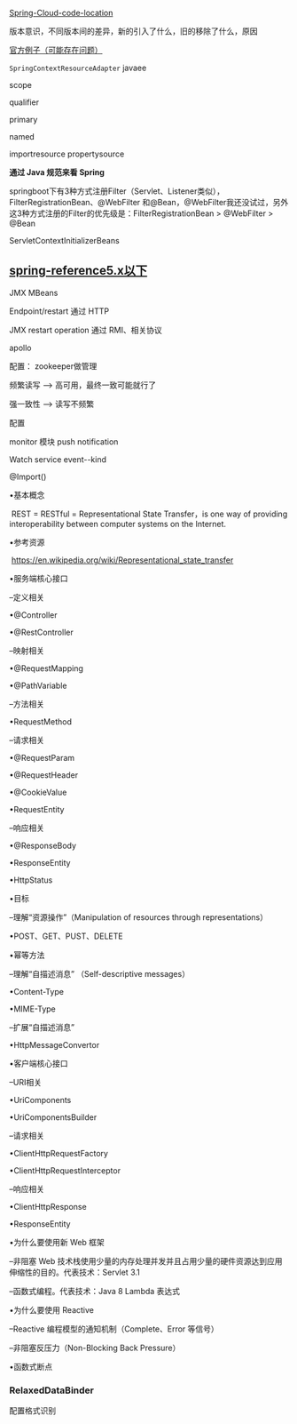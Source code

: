 [Spring-Cloud-code-location](https://github.com/mercyblitz/segmentfault-lessons/)

版本意识，不同版本间的差异，新的引入了什么，旧的移除了什么，原因



[官方例子（可能存在问题）](https://github.com/spring-projects/spring-boot/tree/2.1.x/spring-boot-samples)



`SpringContextResourceAdapter`  javaee

scope

qualifier

primary

named

importresource    propertysource

**通过  Java 规范来看 Spring**

springboot下有3种方式注册Filter（Servlet、Listener类似），FilterRegistrationBean、@WebFilter 和@Bean，@WebFilter我还没试过，另外这3种方式注册的Filter的优先级是：FilterRegistrationBean > @WebFilter > @Bean

ServletContextInitializerBeans

## [spring-reference5.x以下](https://docs.spring.io/spring/docs/)

JMX
MBeans

Endpoint/restart  通过 HTTP

JMX restart operation 通过 RMI、相关协议



apollo

配置： zookeeper做管理

频繁读写 -->  高可用，最终一致可能就行了

强一致性 --> 读写不频繁



配置

monitor 模块
push notification

Watch  service event--kind







@Import()





•基本概念  

​    REST = RESTful = Representational State Transfer，is one way of providing interoperability between computer systems on the Internet.




•参考资源


​     [https](https://en.wikipedia.org/wiki/Representational_state_transfer)[://en.wikipedia.org/wiki/Representational_state_transfer](https://en.wikipedia.org/wiki/Representational_state_transfer)




•服务端核心接口

–定义相关


•@Controller

•@RestController


–映射相关


•@RequestMapping


•@PathVariable


–方法相关


•RequestMethod


–请求相关

•@RequestParam


•@RequestHeader


•@CookieValue


•RequestEntity


–响应相关


•@ResponseBody


•ResponseEntity


•HttpStatus




•目标


–理解“资源操作”（Manipulation of resources through representations）


•POST、GET、PUST、DELETE

•幂等方法


–理解“自描述消息” （Self-descriptive messages）


•Content-Type

•MIME-Type


–扩展“自描述消息”


•HttpMessageConvertor






•客户端核心接口


–URI相关


•UriComponents


•UriComponentsBuilder


–请求相关


•ClientHttpRequestFactory


•ClientHttpRequestInterceptor


–响应相关


•ClientHttpResponse


•ResponseEntity




•为什么要使用新 Web 框架

–非阻塞 Web 技术栈使用少量的内存处理并发并且占用少量的硬件资源达到应用伸缩性的目的。代表技术：Servlet 3.1

–函数式编程。代表技术：Java 8 Lambda 表达式



•为什么要使用 Reactive

–Reactive 编程模型的通知机制（Complete、Error 等信号）


–非阻塞反压力（Non-Blocking Back Pressure）




•函数式断点





### RelaxedDataBinder

配置格式识别







